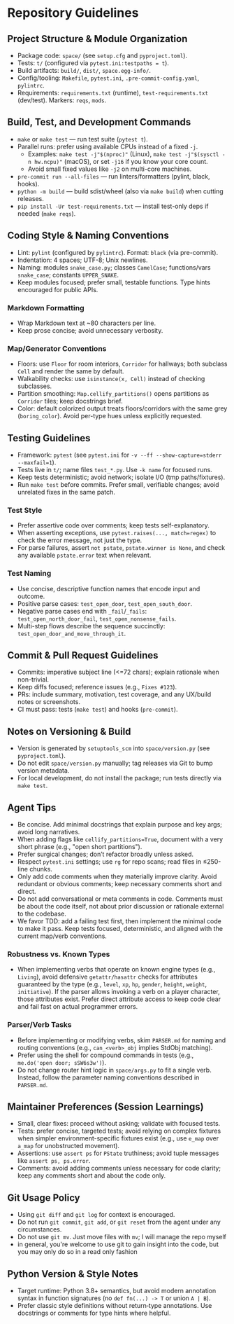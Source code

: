 # Repository Guidelines

## Project Structure & Module Organization
- Package code: `space/` (see `setup.cfg` and `pyproject.toml`).
- Tests: `t/` (configured via `pytest.ini:testpaths = t`).
- Build artifacts: `build/`, `dist/`, `space.egg-info/`.
- Config/tooling: `Makefile`, `pytest.ini`, `.pre-commit-config.yaml`,
  `pylintrc`.
- Requirements: `requirements.txt` (runtime), `test-requirements.txt`
  (dev/test). Markers: `reqs`, `mods`.

## Build, Test, and Development Commands
- `make` or `make test` — run test suite (`pytest t`).
- Parallel runs: prefer using available CPUs instead of a fixed `-j`.
  - Examples: `make test -j"$(nproc)"` (Linux), `make test -j"$(sysctl -n
    hw.ncpu)"` (macOS), or set `-j16` if you know your core count.
  - Avoid small fixed values like `-j2` on multi-core machines.
- `pre-commit run --all-files` — run linters/formatters (pylint, black, hooks).
- `python -m build` — build sdist/wheel (also via `make build`) when cutting
  releases.
- `pip install -Ur test-requirements.txt` — install test-only deps if needed
  (`make reqs`).

## Coding Style & Naming Conventions
- Lint: `pylint` (configured by `pylintrc`). Format: `black` (via pre-commit).
- Indentation: 4 spaces; UTF-8; Unix newlines.
- Naming: modules `snake_case.py`; classes `CamelCase`; functions/vars
  `snake_case`; constants `UPPER_SNAKE`.
- Keep modules focused; prefer small, testable functions. Type hints encouraged
  for public APIs.

### Markdown Formatting
- Wrap Markdown text at ~80 characters per line.
- Keep prose concise; avoid unnecessary verbosity.

### Map/Generator Conventions
- Floors: use `Floor` for room interiors, `Corridor` for hallways; both subclass
  `Cell` and render the same by default.
- Walkability checks: use `isinstance(x, Cell)` instead of checking subclasses.
- Partition smoothing: `Map.cellify_partitions()` opens partitions as `Corridor`
  tiles; keep docstrings brief.
- Color: default colorized output treats floors/corridors with the same grey
  (`boring_color`). Avoid per-type hues unless explicitly requested.

## Testing Guidelines
- Framework: `pytest` (see `pytest.ini` for `-v --ff --show-capture=stderr
  --maxfail=1`).
- Tests live in `t/`; name files `test_*.py`. Use `-k name` for focused runs.
- Keep tests deterministic; avoid network; isolate I/O (tmp paths/fixtures).
- Run `make test` before commits. Prefer small, verifiable changes; avoid
  unrelated fixes in the same patch.

### Test Style
- Prefer assertive code over comments; keep tests self-explanatory.
- When asserting exceptions, use `pytest.raises(..., match=regex)` to check
  the error message, not just the type.
- For parse failures, assert `not pstate`, `pstate.winner is None`, and check
  any available `pstate.error` text when relevant.

### Test Naming
- Use concise, descriptive function names that encode input and outcome.
- Positive parse cases: `test_open_door`, `test_open_south_door`.
- Negative parse cases end with `_fail`/`_fails`:
  `test_open_north_door_fail`, `test_open_nonsense_fails`.
- Multi-step flows describe the sequence succinctly:
  `test_open_door_and_move_through_it`.

## Commit & Pull Request Guidelines
- Commits: imperative subject line (<=72 chars); explain rationale when
  non-trivial.
- Keep diffs focused; reference issues (e.g., `Fixes #123`).
- PRs: include summary, motivation, test coverage, and any UX/build notes or
  screenshots.
- CI must pass: tests (`make test`) and hooks (`pre-commit`).

## Notes on Versioning & Build
- Version is generated by `setuptools_scm` into `space/version.py` (see
  `pyproject.toml`).
- Do not edit `space/version.py` manually; tag releases via Git to bump version
  metadata.
- For local development, do not install the package; run tests directly via
  `make test`.

## Agent Tips
- Be concise. Add minimal docstrings that explain purpose and key args; avoid
  long narratives.
- When adding flags like `cellify_partitions=True`, document with a very short
  phrase (e.g., "open short partitions").
- Prefer surgical changes; don’t refactor broadly unless asked.
- Respect `pytest.ini` settings; use `rg` for repo scans; read files in
  ≤250-line chunks.
- Only add code comments when they materially improve clarity. Avoid
  redundant or obvious comments; keep necessary comments short and direct.
 - Do not add conversational or meta comments in code. Comments must be about
   the code itself, not about prior discussion or rationale external to the
   codebase.
- We favor TDD: add a failing test first, then implement the minimal
  code to make it pass. Keep tests focused, deterministic, and aligned with
  the current map/verb conventions.

### Robustness vs. Known Types
- When implementing verbs that operate on known engine types (e.g., `Living`),
  avoid defensive `getattr/hasattr` checks for attributes guaranteed by the
  type (e.g., `level`, `xp`, `hp`, `gender`, `height`, `weight`, `initiative`).
  If the parser allows invoking a verb on a player character, those attributes
  exist. Prefer direct attribute access to keep code clear and fail fast on
  actual programmer errors.

### Parser/Verb Tasks
- Before implementing or modifying verbs, skim `PARSER.md` for naming and
  routing conventions (e.g., `can_<verb>_obj` implies StdObj matching).
- Prefer using the shell for compound commands in tests (e.g.,
  `me.do('open door; sSW6s3w')`).
- Do not change router hint logic in `space/args.py` to fit a single verb.
  Instead, follow the parameter naming conventions described in `PARSER.md`.

## Maintainer Preferences (Session Learnings)

- Small, clear fixes: proceed without asking; validate with focused tests.
- Tests: prefer concise, targeted tests; avoid relying on complex fixtures
  when simpler environment-specific fixtures exist (e.g., use `e_map` over
  `a_map` for unobstructed movement).
- Assertions: use `assert ps` for `PState` truthiness; avoid tuple messages
  like `assert ps, ps.error`.
- Comments: avoid adding comments unless necessary for code clarity; keep any
  comments short and about the code only.

## Git Usage Policy

- Using `git diff` and `git log` for context is encouraged.
- Do not run `git commit`, `git add`, or `git reset` from the agent under any circumstances.
- Do not use `git mv`. Just move files with `mv`; I will manage the repo myself
- in general, you're welcome to use git to gain insight into the code, but you
  may only do so in a read only fashion

## Python Version & Style Notes

- Target runtime: Python 3.8+ semantics, but avoid modern annotation syntax in
  function signatures (no `def fn(...) -> T` or union `A | B`).
- Prefer classic style definitions without return‑type annotations. Use docstrings
  or comments for type hints where helpful.
